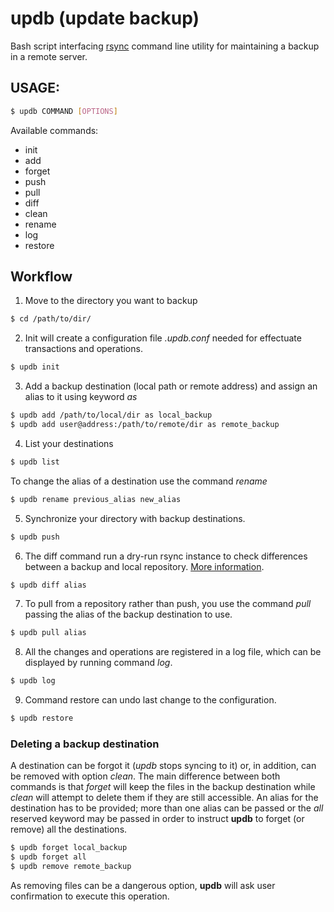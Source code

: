 # updb (update backup)
Bash script interfacing [rsync](https://rsync.samba.org/) command line utility for maintaining a backup in a remote server.

## USAGE:
```bash
$ updb COMMAND [OPTIONS]
```
Available commands:
- init
- add
- forget
- push
- pull
- diff
- clean
- rename
- log
- restore

## Workflow
1. Move to the directory you want to backup
```bash
$ cd /path/to/dir/
```
2. Init will create a configuration file _.updb.conf_ needed for effectuate transactions and operations.
```bash
$ updb init
```
3. Add a backup destination (local path or remote address) and assign an alias to it using keyword *as*
```bash
$ updb add /path/to/local/dir as local_backup
$ updb add user@address:/path/to/remote/dir as remote_backup
```
4. List your destinations
```bash
$ updb list
```
To change the alias of a destination use the command *rename*
```bash
$ updb rename previous_alias new_alias
```
5. Synchronize your directory with backup destinations.
```bash
$ updb push
```
6. The diff command run a dry-run rsync instance to check differences between a backup and local repository. [More information](https://unix.stackexchange.com/questions/57305/rsync-compare-directories).
```bash
$ updb diff alias
```
7. To pull from a repository rather than push, you use the command *pull* passing the alias of the backup destination to use.
```bash
$ updb pull alias
```
8. All the changes and operations are registered in a log file, which can be displayed by running command *log*.
```bash
$ updb log
```
9. Command restore can undo last change to the configuration.
```bash
$ updb restore
```

### Deleting a backup destination
A destination can be forgot it (*updb* stops syncing to it) or, in addition, can be removed with option *clean*. The main difference between both commands is that *forget* will keep the files in the backup destination while *clean* will attempt to delete them if they are still accessible.
An alias for the destination has to be provided; more than one alias can be passed or the *all* reserved keyword may be passed in order to instruct **updb** to forget (or remove) all the destinations.
```bash
$ updb forget local_backup
$ updb forget all
$ updb remove remote_backup
```

As removing files can be a dangerous option, **updb** will ask user confirmation to execute this operation.
